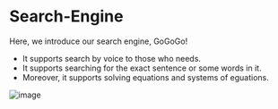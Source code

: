 # Search-Engine
Here, we introduce our search engine, GoGoGo!
- It supports search by voice to those who needs.
- It supports searching for the exact sentence or some words in it.
- Moreover, it supports solving equations and systems of eguations.

![image](https://user-images.githubusercontent.com/56788883/121092423-d2095100-c7eb-11eb-8949-d76a6525dfdc.png)
